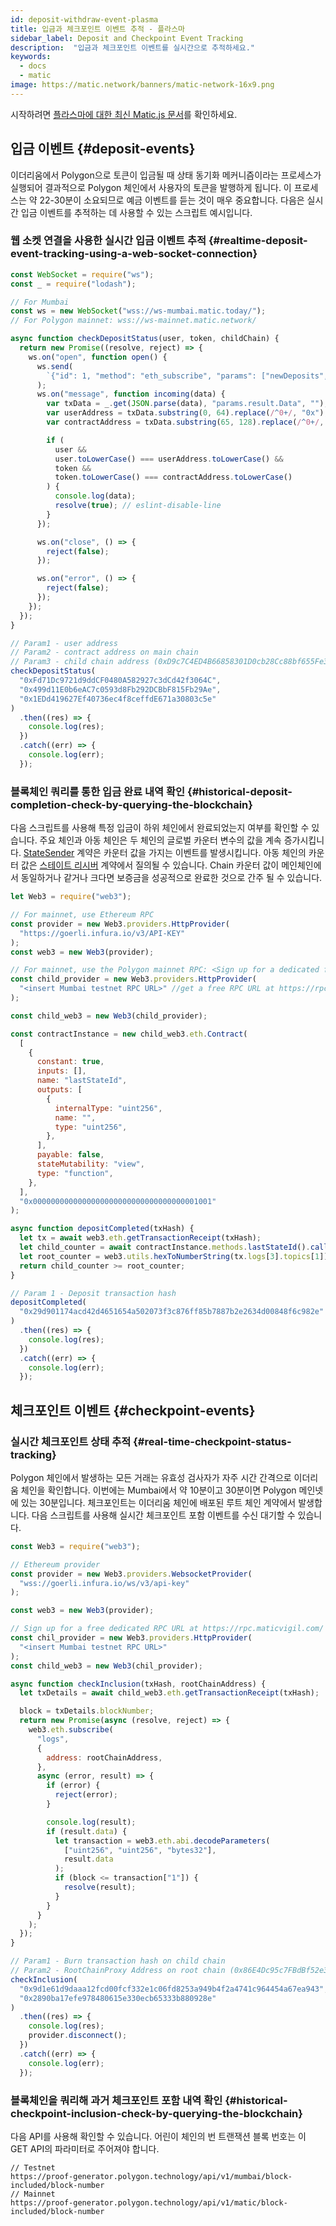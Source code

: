 ```yaml
---
id: deposit-withdraw-event-plasma
title: 입금과 체크포인트 이벤트 추적 - 플라스마
sidebar_label: Deposit and Checkpoint Event Tracking
description:  "입금과 체크포인트 이벤트를 실시간으로 추적하세요."
keywords:
  - docs
  - matic
image: https://matic.network/banners/matic-network-16x9.png
---
```


시작하려면 [플라스마에 대한 최신 Matic.js 문서](https://maticnetwork.github.io/matic.js/docs/plasma/)를 확인하세요.

## 입금 이벤트 {#deposit-events}

이더리움에서 Polygon으로 토큰이 입금될 때 상태 동기화 메커니즘이라는 프로세스가 실행되어 결과적으로 Polygon 체인에서 사용자의 토큰을 발행하게 됩니다. 이 프로세스는 약 22-30분이 소요되므로 예금 이벤트를 듣는 것이 매우 중요합니다. 다음은 실시간 입금 이벤트를 추적하는 데 사용할 수 있는 스크립트 예시입니다.

### 웹 소켓 연결을 사용한 실시간 입금 이벤트 추적 {#realtime-deposit-event-tracking-using-a-web-socket-connection}

```jsx
const WebSocket = require("ws");
const _ = require("lodash");

// For Mumbai
const ws = new WebSocket("wss://ws-mumbai.matic.today/");
// For Polygon mainnet: wss://ws-mainnet.matic.network/

async function checkDepositStatus(user, token, childChain) {
  return new Promise((resolve, reject) => {
    ws.on("open", function open() {
      ws.send(
        `{"id": 1, "method": "eth_subscribe", "params": ["newDeposits", {"Contract": "${childChain}"}]}`
      );
      ws.on("message", function incoming(data) {
        var txData = _.get(JSON.parse(data), "params.result.Data", "");
        var userAddress = txData.substring(0, 64).replace(/^0+/, "0x");
        var contractAddress = txData.substring(65, 128).replace(/^0+/, "0x");

        if (
          user &&
          user.toLowerCase() === userAddress.toLowerCase() &&
          token &&
          token.toLowerCase() === contractAddress.toLowerCase()
        ) {
          console.log(data);
          resolve(true); // eslint-disable-line
        }
      });

      ws.on("close", () => {
        reject(false);
      });

      ws.on("error", () => {
        reject(false);
      });
    });
  });
}

// Param1 - user address
// Param2 - contract address on main chain
// Param3 - child chain address (0xD9c7C4ED4B66858301D0cb28Cc88bf655Fe34861 for mainnet)
checkDepositStatus(
  "0xFd71Dc9721d9ddCF0480A582927c3dCd42f3064C",
  "0x499d11E0b6eAC7c0593d8Fb292DCBbF815Fb29Ae",
  "0x1EDd419627Ef40736ec4f8ceffdE671a30803c5e"
)
  .then((res) => {
    console.log(res);
  })
  .catch((err) => {
    console.log(err);
  });
```

### 블록체인 쿼리를 통한 입금 완료 내역 확인 {#historical-deposit-completion-check-by-querying-the-blockchain}

다음 스크립트를 사용해 특정 입금이 하위 체인에서 완료되었는지 여부를 확인할 수 있습니다. 주요 체인과 아동 체인은 두 체인의 글로벌 카운터 변수의 값을 계속 증가시킵니다. [StateSender](https://github.com/maticnetwork/contracts/blob/develop/contracts/root/stateSyncer/StateSender.sol#L38) 계약은 카운터 값을 가지는 이벤트를 발생시킵니다. 아동 체인의 카운터 값은 [스테이트 리시버](https://github.com/maticnetwork/genesis-contracts/blob/master/contracts/StateReceiver.sol#L12) 계약에서 질의될 수 있습니다. Chain 카운터 값이 메인체인에서 동일하거나 같거나 크다면 보증금을 성공적으로 완료한 것으로 간주 될 수 있습니다.

```js
let Web3 = require("web3");

// For mainnet, use Ethereum RPC
const provider = new Web3.providers.HttpProvider(
  "https://goerli.infura.io/v3/API-KEY"
);
const web3 = new Web3(provider);

// For mainnet, use the Polygon mainnet RPC: <Sign up for a dedicated free RPC URL at https://rpc.maticvigil.com/ or other hosted node providers.>
const child_provider = new Web3.providers.HttpProvider(
  "<insert Mumbai testnet RPC URL>" //get a free RPC URL at https://rpc.maticvigil.com/ or other hosted node providers.
);

const child_web3 = new Web3(child_provider);

const contractInstance = new child_web3.eth.Contract(
  [
    {
      constant: true,
      inputs: [],
      name: "lastStateId",
      outputs: [
        {
          internalType: "uint256",
          name: "",
          type: "uint256",
        },
      ],
      payable: false,
      stateMutability: "view",
      type: "function",
    },
  ],
  "0x0000000000000000000000000000000000001001"
);

async function depositCompleted(txHash) {
  let tx = await web3.eth.getTransactionReceipt(txHash);
  let child_counter = await contractInstance.methods.lastStateId().call();
  let root_counter = web3.utils.hexToNumberString(tx.logs[3].topics[1]);
  return child_counter >= root_counter;
}

// Param 1 - Deposit transaction hash
depositCompleted(
  "0x29d901174acd42d4651654a502073f3c876ff85b7887b2e2634d00848f6c982e"
)
  .then((res) => {
    console.log(res);
  })
  .catch((err) => {
    console.log(err);
  });
```

## 체크포인트 이벤트 {#checkpoint-events}

### 실시간 체크포인트 상태 추적 {#real-time-checkpoint-status-tracking}

Polygon 체인에서 발생하는 모든 거래는 유효성 검사자가 자주 시간 간격으로 이더리움 체인을 확인합니다. 이번에는 Mumbai에서 약 10분이고 30분이면 Polygon 메인넷에 있는 30분입니다. 체크포인트는 이더리움 체인에 배포된 루트 체인 계약에서 발생합니다. 다음 스크립트를 사용해 실시간 체크포인트 포함 이벤트를 수신 대기할 수 있습니다.

```jsx
const Web3 = require("web3");

// Ethereum provider
const provider = new Web3.providers.WebsocketProvider(
  "wss://goerli.infura.io/ws/v3/api-key"
);

const web3 = new Web3(provider);

// Sign up for a free dedicated RPC URL at https://rpc.maticvigil.com/ or other hosted node providers.
const chil_provider = new Web3.providers.HttpProvider(
  "<insert Mumbai testnet RPC URL>"
);
const child_web3 = new Web3(chil_provider);

async function checkInclusion(txHash, rootChainAddress) {
  let txDetails = await child_web3.eth.getTransactionReceipt(txHash);

  block = txDetails.blockNumber;
  return new Promise(async (resolve, reject) => {
    web3.eth.subscribe(
      "logs",
      {
        address: rootChainAddress,
      },
      async (error, result) => {
        if (error) {
          reject(error);
        }

        console.log(result);
        if (result.data) {
          let transaction = web3.eth.abi.decodeParameters(
            ["uint256", "uint256", "bytes32"],
            result.data
          );
          if (block <= transaction["1"]) {
            resolve(result);
          }
        }
      }
    );
  });
}

// Param1 - Burn transaction hash on child chain
// Param2 - RootChainProxy Address on root chain (0x86E4Dc95c7FBdBf52e33D563BbDB00823894C287 for mainnet)
checkInclusion(
  "0x9d1e61d9daaa12fcd00fcf332e1c06fd8253a949b4f2a4741c964454a67ea943",
  "0x2890ba17efe978480615e330ecb65333b880928e"
)
  .then((res) => {
    console.log(res);
    provider.disconnect();
  })
  .catch((err) => {
    console.log(err);
  });
```

### 블록체인을 쿼리해 과거 체크포인트 포함 내역 확인 {#historical-checkpoint-inclusion-check-by-querying-the-blockchain}

다음 API를 사용해 확인할 수 있습니다. 어린이 체인의 번 트랜잭션 블록 번호는 이 GET API의 파라미터로 주어져야 합니다.

```
// Testnet
https://proof-generator.polygon.technology/api/v1/mumbai/block-included/block-number
// Mainnet
https://proof-generator.polygon.technology/api/v1/matic/block-included/block-number
```
